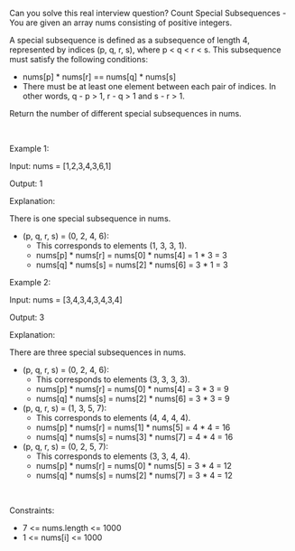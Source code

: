 Can you solve this real interview question? Count Special Subsequences - You are given an array nums consisting of positive integers.

A special subsequence is defined as a subsequence of length 4, represented by indices (p, q, r, s), where p < q < r < s. This subsequence must satisfy the following conditions:

 * nums[p] * nums[r] == nums[q] * nums[s]
 * There must be at least one element between each pair of indices. In other words, q - p > 1, r - q > 1 and s - r > 1.

Return the number of different special subsequences in nums.

 

Example 1:

Input: nums = [1,2,3,4,3,6,1]

Output: 1

Explanation:

There is one special subsequence in nums.

 * (p, q, r, s) = (0, 2, 4, 6):
   * This corresponds to elements (1, 3, 3, 1).
   * nums[p] * nums[r] = nums[0] * nums[4] = 1 * 3 = 3
   * nums[q] * nums[s] = nums[2] * nums[6] = 3 * 1 = 3

Example 2:

Input: nums = [3,4,3,4,3,4,3,4]

Output: 3

Explanation:

There are three special subsequences in nums.

 * (p, q, r, s) = (0, 2, 4, 6):
   * This corresponds to elements (3, 3, 3, 3).
   * nums[p] * nums[r] = nums[0] * nums[4] = 3 * 3 = 9
   * nums[q] * nums[s] = nums[2] * nums[6] = 3 * 3 = 9
 * (p, q, r, s) = (1, 3, 5, 7):
   * This corresponds to elements (4, 4, 4, 4).
   * nums[p] * nums[r] = nums[1] * nums[5] = 4 * 4 = 16
   * nums[q] * nums[s] = nums[3] * nums[7] = 4 * 4 = 16
 * (p, q, r, s) = (0, 2, 5, 7):
   * This corresponds to elements (3, 3, 4, 4).
   * nums[p] * nums[r] = nums[0] * nums[5] = 3 * 4 = 12
   * nums[q] * nums[s] = nums[2] * nums[7] = 3 * 4 = 12

 

Constraints:

 * 7 <= nums.length <= 1000
 * 1 <= nums[i] <= 1000
